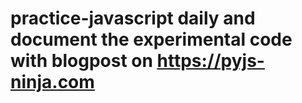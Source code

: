# practice-javascript daily and document the experimental code  with blogpost on https://pyjs-ninja.com

